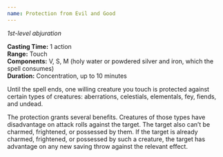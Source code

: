 ```yaml
---
name: Protection from Evil and Good
---
```

*1st-level abjuration*

**Casting Time:** 1 action  
**Range:** Touch  
**Components:** V, S, M (holy water or powdered silver and iron, which the spell consumes)  
**Duration:** Concentration, up to 10 minutes

Until the spell ends, one willing creature you touch is protected against certain types of creatures: aberrations, celestials, elementals, fey, fiends, and undead.

The protection grants several benefits. Creatures of those types have disadvantage on attack rolls against the target. The target also can’t be charmed, frightened, or possessed by them. If the target is already charmed, frightened, or possessed by such a creature, the target has advantage on any new saving throw against the relevant effect.
